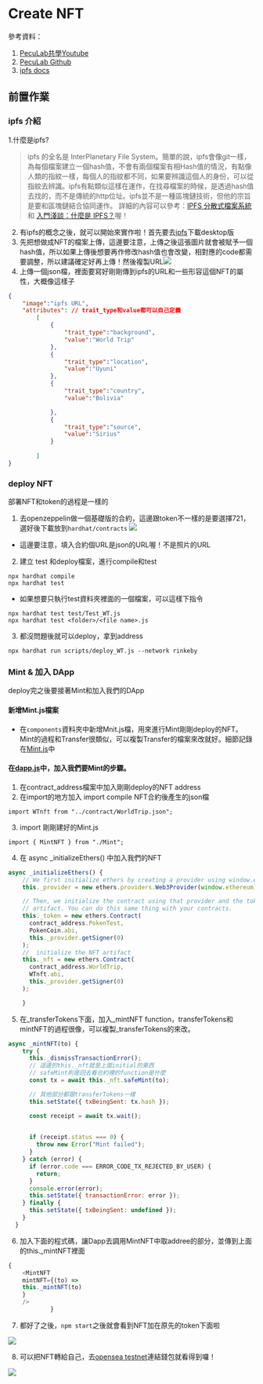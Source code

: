 # Create NFT

參考資料：
1. [PecuLab共學Youtube](https://youtu.be/StJ_gqnb-ms)
2. [PecuLab Github](https://github.com/pecu/PecuLab4SEP)
3. [ipfs docs](https://docs.ipfs.tech/)


## 前置作業
### ipfs 介紹
1.什麼是ipfs? 
> ipfs 的全名是 InterPlanetary File System。簡單的說，ipfs會像git一樣，為每個檔案建立一個hash值，不會有兩個檔案有相Hash值的情況，有點像人類的指紋一樣，每個人的指紋都不同，如果要辨識這個人的身份，可以從指紋去辨識。ipfs有點類似這樣在運作，在找尋檔案的時候，是透過hash值去找的，而不是傳統的http位址。ipfs並不是一種區塊鏈技術，但他的宗旨是要和區塊鏈結合協同運作。
詳細的內容可以參考：[IPFS 分散式檔案系統](https://www.samsonhoi.com/689/blockchain-ipfs-intro) 和 [入門淺談：什麼是 IPFS？](https://blockcast.it/2019/10/16/let-me-tell-you-what-is-ipfs/)喔！

2. 有ipfs的概念之後，就可以開始來實作啦！首先要去[ipfs](https://ipfs.tech/)下載desktop版
3. 先把想做成NFT的檔案上傳，這邊要注意，上傳之後這張圖片就會被賦予一個hash值，所以如果上傳後想要再作修改hash值也會改變，相對應的code都需要調整，所以建議確定好再上傳！然後複製URL![](images/ipfs_share.png)
4. 上傳一個json檔，裡面要寫好剛剛傳到ipfs的URL和一些形容這個NFT的屬性，大概像這樣子
```json
{ 
    "image":"ipfs URL",
    "attributes": // trait_type和value都可以自己定義
        [
            {
                "trait_type":"background", 
                "value":"World Trip"
            },
            {
                "trait_type":"location",
                "value":"Uyuni"
            },
            {
                "trait_type":"country",
                "value":"Bolivia"

            },
            {
                "trait_type":"source",
                "value":"Sirius"
            }
            
        ]
}
```

### deploy NFT

部署NFT和token的過程是一樣的
1. 去openzeppelin做一個基礎版的合約，這邊跟token不一樣的是要選擇721，選好後下載放到`hardhat/contracts`
![](images/openzepplin_721.png)
* 這邊要注意，填入合約個URL是json的URL喔！不是照片的URL
2. 建立 test 和deploy檔案，進行compile和test

```
npx hardhat compile
npx hardhat test
``` 
* 如果想要只執行test資料夾裡面的一個檔案，可以這樣下指令
```
npx hardhat test test/Test_WT.js
npx hardhat test <folder>/<file name>.js
```
3. 都沒問題後就可以deploy，拿到address
```
npx hardhat run scripts/deploy_WT.js --network rinkeby
```

### Mint & 加入 DApp

deploy完之後要接著Mint和加入我們的DApp

#### 新增Mint.js檔案
* 在`components`資料夾中新增Mnit.js檔，用來進行Mint剛剛deploy的NFT。Mint的過程和Transfer很類似，可以複製Transfer的檔案來改就好。細節記錄在[Mint.js](hardhat/frontend/src/components/Mint.js)中

#### 在[dapp.js](hardhat/frontend/src/components/Dapp.js)中，加入我們要Mint的步驟。
1. 在contract_address檔案中加入剛剛deploy的NFT address
2. 在import的地方加入 import compile NFT合約後產生的json檔
```
import WTnft from "../contract/WorldTrip.json";
```
3. import 剛剛建好的Mint.js
```
import { MintNFT } from "./Mint";
```
4. 在 async _initializeEthers() 中加入我們的NFT
```javascript
async _initializeEthers() {
    // We first initialize ethers by creating a provider using window.ethereum
    this._provider = new ethers.providers.Web3Provider(window.ethereum);

    // Then, we initialize the contract using that provider and the token's
    // artifact. You can do this same thing with your contracts.
    this._token = new ethers.Contract(
      contract_address.PokenTest,
      PokenCoin.abi,
      this._provider.getSigner(0)
    );
    //  initialize the NFT artifact
    this._nft = new ethers.Contract(
      contract_address.WorldTrip,
      WTnft.abi,
      this._provider.getSigner(0)
    );

    }
```
5. 在_transferTokens下面，加入_mintNFT function，transferTokens和mintNFT的過程很像，可以複製_transferTokens的來改。
```javascript
async _mintNFT(to) {
    try {      
      this._dismissTransactionError();
      // 這邊的this._nft就是上面initial的東西
      // safeMint則是回去看合約裡的function是什麼
      const tx = await this._nft.safeMint(to); 

      // 其他部分都跟transferTokens一樣
      this.setState({ txBeingSent: tx.hash });

      const receipt = await tx.wait();

      
      if (receipt.status === 0) {
        throw new Error("Mint failed");
      }
    } catch (error) {
      if (error.code === ERROR_CODE_TX_REJECTED_BY_USER) {
        return;
      }
      console.error(error);
      this.setState({ transactionError: error });
    } finally {
      this.setState({ txBeingSent: undefined });
    }
  }
```

6. 加入下面的程式碼，讓Dapp去調用MintNFT中取addree的部分，並傳到上面的this._mintNFT裡面
```javascript
{
    <MintNFT
    mintNFT={(to) =>
    this._mintNFT(to)
    }
    />
            }
```
7. 都好了之後，`npm start`之後就會看到NFT加在原先的token下面啦

![](images/DappwithNTF.png)

8. 可以把NFT轉給自己，去[opensea testnet](https://testnets.opensea.io/zh-CN)連結錢包就看得到囉！

![](images/opensea_testnet.png)


 

